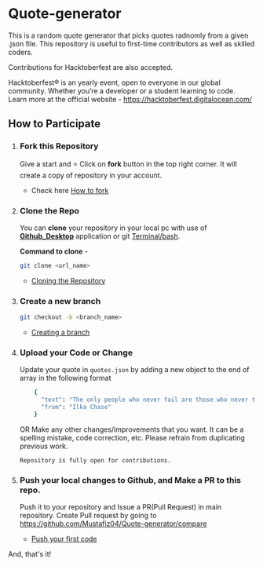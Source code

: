 # Quote-generator

This is a random quote generator that picks quotes radnomly from a given .json file. This repository is useful to first-time contributors as well as skilled coders.

Contributions for Hacktoberfest are also accepted.

Hacktoberfest® is an yearly event, open to everyone in our global community. Whether you’re a developer or a student learning to code.
Learn more at the official website - <https://hacktoberfest.digitalocean.com/>

## How to Participate

1. ### Fork this Repository

   Give a start and ⭐ Click on **fork** button in the top right corner. It will create a copy of repository in your account.

    - Check here [How to fork](https://docs.github.com/en/github/getting-started-with-github/fork-a-repo)

2. ### Clone the Repo

   You can **clone** your repository in your local pc with use of **[Github_Desktop](https://desktop.github.com/)** application or git [Terminal/bash](https://git-scm.com/downloads).

   **Command to clone** -
   ```bash
   git clone <url_name>
   ```

   - [Cloning the Repository](https://docs.github.com/en/github/creating-cloning-and-archiving-repositories/cloning-a-repository)
   
3. ### Create a new **branch**

   ```bash
   git checkout -b <branch_name>
   ```
   - [Creating a branch](https://git-scm.com/book/en/v2/Git-Branching-Basic-Branching-and-Merging)
    
4. ### Upload your Code or Change

    Update your quote in `quotes.json` by adding a new object to the end of array in the following format
    
    ```bash
        {
          "text": "The only people who never fail are those who never try.",
          "from": "Ilka Chase"
        }
    ```
    OR
    Make any other changes/improvements that you want. It can be a spelling mistake, code correction, etc. Please refrain from duplicating previous work.

    `Repository is fully open for contributions.`

5. ### Push your local changes to Github, and Make a PR to this repo.

    Push it to your repository and Issue a PR(Pull Request) in main repository.
    Create Pull request by going to https://github.com/Mustafiz04/Quote-generator/compare

    - [Push your first code](https://docs.github.com/en/github/importing-your-projects-to-github/adding-an-existing-project-to-github-using-the-command-line)

And, that's it!
